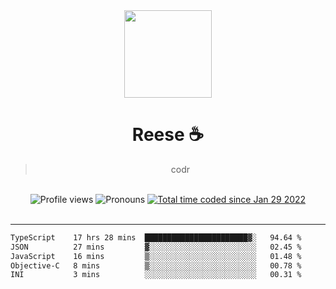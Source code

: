 <div align='center'>
  <img src='https://avatars.githubusercontent.com/u/73779441?v=4' width='140' height='140' />
  <h1>Reese ☕️</h1>
  <blockquote>codr</blockquote>
  
  <br />
  
  <img alt="Profile views" src="https://komarev.com/ghpvc/?username=ruffpuff1" />
  <img alt='Pronouns' src='https://img.shields.io/endpoint?url=https://pronoundb.org/shields/61181f81be124c42b207bffd' />
  <a href="https://wakatime.com/@72bf611d-9557-4a85-aa1d-46f6a3346744"><img src="https://wakatime.com/badge/user/72bf611d-9557-4a85-aa1d-46f6a3346744.svg" alt="Total time coded since Jan 29 2022" /></a>
</div><br />

<hr />

<!--START_SECTION:waka-->

```txt
TypeScript    17 hrs 28 mins  ███████████████████████▓░   94.64 %
JSON          27 mins         ▓░░░░░░░░░░░░░░░░░░░░░░░░   02.45 %
JavaScript    16 mins         ▒░░░░░░░░░░░░░░░░░░░░░░░░   01.48 %
Objective-C   8 mins          ▒░░░░░░░░░░░░░░░░░░░░░░░░   00.78 %
INI           3 mins          ░░░░░░░░░░░░░░░░░░░░░░░░░   00.31 %
```

<!--END_SECTION:waka-->
